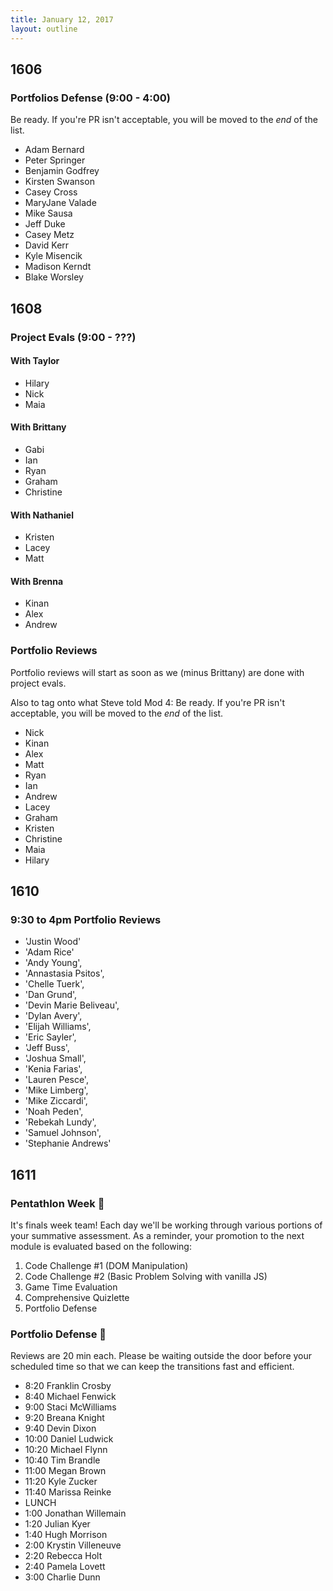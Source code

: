```yaml
---
title: January 12, 2017
layout: outline
---
```


## 1606

### Portfolios Defense (9:00 - 4:00)

Be ready. If you're PR isn't acceptable, you will be moved to the _end_ of the list.

- Adam Bernard
- Peter Springer
- Benjamin Godfrey
- Kirsten Swanson
- Casey Cross
- MaryJane Valade
- Mike Sausa
- Jeff Duke
- Casey Metz
- David Kerr
- Kyle Misencik
- Madison Kerndt
- Blake Worsley

## 1608

### Project Evals (9:00 - ???)

#### With Taylor
- Hilary  
- Nick  
- Maia  

#### With Brittany
- Gabi  
- Ian  
- Ryan  
- Graham  
- Christine  

#### With Nathaniel
- Kristen  
- Lacey  
- Matt  

#### With Brenna
- Kinan  
- Alex  
- Andrew  

### Portfolio Reviews

Portfolio reviews will start as soon as we (minus Brittany) are done with project evals.  

Also to tag onto what Steve told Mod 4:
Be ready. If you're PR isn't acceptable, you will be moved to the _end_ of the list.  

- Nick  
- Kinan  
- Alex  
- Matt  
- Ryan  
- Ian  
- Andrew  
- Lacey  
- Graham  
- Kristen  
- Christine  
- Maia  
- Hilary  

## 1610

### 9:30 to 4pm Portfolio Reviews

* 'Justin Wood'
* 'Adam Rice'
* 'Andy Young',
* 'Annastasia Psitos',
* 'Chelle Tuerk',
* 'Dan Grund',
* 'Devin Marie Beliveau',
* 'Dylan Avery',
* 'Elijah Williams',
* 'Eric Sayler',
* 'Jeff Buss',
* 'Joshua Small',
* 'Kenia Farias',
* 'Lauren Pesce',
* 'Mike Limberg',
* 'Mike Ziccardi',
* 'Noah Peden',
* 'Rebekah Lundy',
* 'Samuel Johnson',
* 'Stephanie Andrews'

## 1611

### Pentathlon Week :space_invader:
It's finals week team! Each day we'll be working through various portions of your summative assessment. As a reminder, your promotion to the next module is evaluated based on the following:

1. Code Challenge #1 (DOM Manipulation)
2. Code Challenge #2 (Basic Problem Solving with vanilla JS)
3. Game Time Evaluation
4. Comprehensive Quizlette
5. Portfolio Defense

### Portfolio Defense :muscle:
Reviews are 20 min each. Please be waiting outside the door before your scheduled time so that we can keep the transitions fast and efficient.

- 8:20 Franklin Crosby
- 8:40 Michael Fenwick
- 9:00 Staci McWilliams
- 9:20 Breana Knight
- 9:40 Devin Dixon
- 10:00 Daniel Ludwick
- 10:20 Michael Flynn
- 10:40 Tim Brandle
- 11:00 Megan Brown
- 11:20 Kyle Zucker
- 11:40 Marissa Reinke
- LUNCH
- 1:00 Jonathan Willemain
- 1:20 Julian Kyer
- 1:40 Hugh Morrison
- 2:00 Krystin Villeneuve
- 2:20 Rebecca Holt
- 2:40 Pamela Lovett
- 3:00 Charlie Dunn
